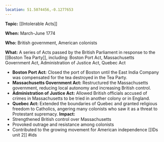 ```yaml
---
location: 51.5074456,-0.1277653
---
```

**Topic:** [[Intolerable Acts]]

**When:** March-June 1774

**Who:** British government, American colonists

**What:** A series of Acts passed by the British Parliament in response to the [[Boston Tea Party]], including: Boston Port Act, Massachusetts Government Act, Administration of Justice Act, Quebec Act
* **Boston Port Act:** Closed the port of Boston until the East India Company was compensated for the tea destroyed in the Tea Party.
* **Massachusetts Government Act:** Restructured the Massachusetts government, reducing local autonomy and increasing British control.
* **Administration of Justice Act:** Allowed British officials accused of crimes in Massachusetts to be tried in another colony or in England.
* **Quebec Act:** Extended the boundaries of Quebec and granted religious freedom to Catholics, angering many colonists who saw it as a threat to Protestant supremacy.
**Impact:**
* Strengthened British control over Massachusetts
* Provoked outrage and resistance among colonists
* Contributed to the growing movement for American independence
[[IDs unit 2]]
#ids